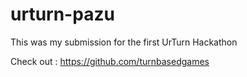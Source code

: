 # urturn-pazu

This was my submission for the first UrTurn Hackathon 

Check out : 
https://github.com/turnbasedgames

